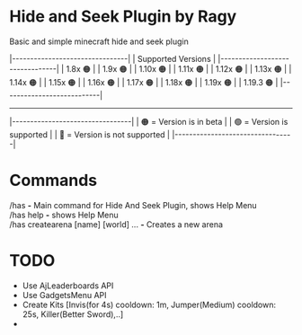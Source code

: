 # Hide and Seek Plugin by Ragy
Basic and simple minecraft hide and seek plugin

  |--------------------------------|
  |      Supported Versions        |
  |--------------------------------|
  |     1.8x         🟠      |
  |     1.9x         🟠      |
  |     1.10x        🟠      |
  |     1.11x        🟠      |
  |     1.12x        🟠      |
  |     1.13x        🟠      |
  |     1.14x        🟠      |
  |     1.15x        🟠      |
  |     1.16x        🟠      |
  |     1.17x        🟠      |
  |     1.18x        🟠      |
  |     1.19x        🟠      |
  |     1.19.3       🟠      |
  |---------------------------|
  <hr>
  |---------------------------------|
  | 🟠 = Version is in beta        |
  | 🟢 = Version is supported      |
  | 🔴 = Version is not supported  |
  |---------------------------------|

# Commands
 /has **-** Main command for Hide And Seek Plugin, shows Help Menu
 <br>/has help **-** shows Help Menu
 <br>/has createarena [name] [world] ... **-** Creates a new arena


# TODO
- Use AjLeaderboards API
- Use GadgetsMenu API
- Create Kits [Invis(for 4s) cooldown: 1m, Jumper(Medium) cooldown: 25s, Killer(Better Sword),..]
- 
